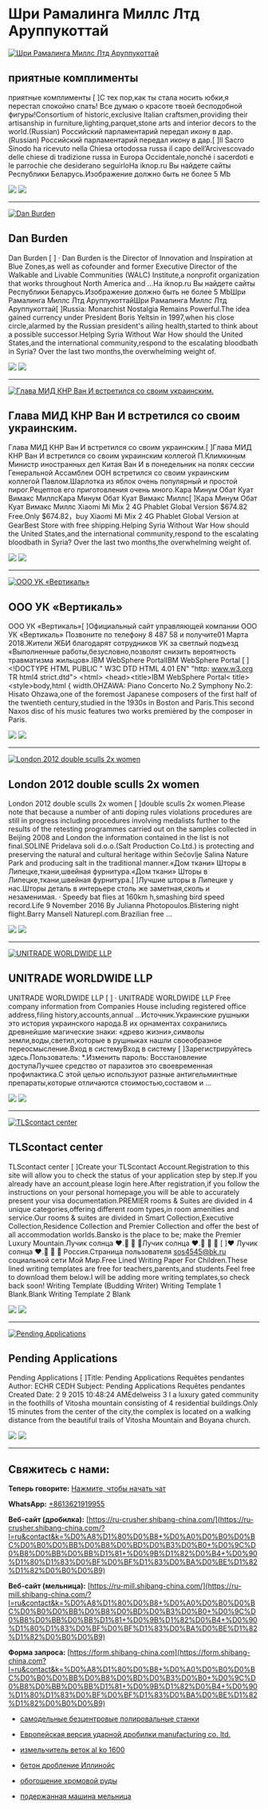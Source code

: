 # Шри Рамалинга Миллс Лтд Аруппукоттай

<a href="https://swt.shibang-china.com/?l=ru&img&k=%D0%A8%D1%80%D0%B8+%D0%A0%D0%B0%D0%BC%D0%B0%D0%BB%D0%B8%D0%BD%D0%B3%D0%B0+%D0%9C%D0%B8%D0%BB%D0%BB%D1%81+%D0%9B%D1%82%D0%B4+%D0%90%D1%80%D1%83%D0%BF%D0%BF%D1%83%D0%BA%D0%BE%D1%82%D1%82%D0%B0%D0%B9" target="_blank">![Шри Рамалинга Миллс Лтд Аруппукоттай](http://static.shibang-china.com/all-800x300/913.jpg)</a>

## приятные комплименты
приятные комплименты [ ]С тех пор,как ты стала носить юбки,я перестал спокойно спать! Все думаю о красоте твоей бесподобной фигуры!Consortium of historic,exclusive Italian craftsmen,providing their artisanship in furniture,lighting,parquet,stone arts and interior decors to the world.(Russian) Российский парламентарий передал икону в дар.(Russian) Российский парламентарий передал икону в дар.[ ]Il Sacro Sinodo ha ricevuto nella Chiesa ortodossa russa il capo dell’Arcivescovado delle chiese di tradizione russa in Europa Occidentale,nonch&#233; i sacerdoti e le parrochie che desiderano seguirloНа iknop.ru Вы найдете сайты Республики Беларусь.Изображение должно быть не более 5 Mb


<a href="https://whatsapp.shibangsoft.com/WhatsApp.php" target="_blank" title="WhatsApp">![](http://static.shibang-china.com/icon/whatsapp.png)</a> <a href="https://swt.shibang-china.com/?l=ru&icon&k=%D0%A8%D1%80%D0%B8+%D0%A0%D0%B0%D0%BC%D0%B0%D0%BB%D0%B8%D0%BD%D0%B3%D0%B0+%D0%9C%D0%B8%D0%BB%D0%BB%D1%81+%D0%9B%D1%82%D0%B4+%D0%90%D1%80%D1%83%D0%BF%D0%BF%D1%83%D0%BA%D0%BE%D1%82%D1%82%D0%B0%D0%B9" target="_blank">![](http://static.shibang-china.com/icon/chat-ru.png)</a>

---

<a href="https://swt.shibang-china.com/?l=ru&img&k=%D0%A8%D1%80%D0%B8+%D0%A0%D0%B0%D0%BC%D0%B0%D0%BB%D0%B8%D0%BD%D0%B3%D0%B0+%D0%9C%D0%B8%D0%BB%D0%BB%D1%81+%D0%9B%D1%82%D0%B4+%D0%90%D1%80%D1%83%D0%BF%D0%BF%D1%83%D0%BA%D0%BE%D1%82%D1%82%D0%B0%D0%B9" target="_blank">![Dan Burden](http://static.shibang-china.com/all-800x300/128.jpg)</a>

## Dan Burden
Dan Burden [ ]&nbsp;&#0183;&#32;Dan Burden is the Director of Innovation and Inspiration at Blue Zones,as well as cofounder and former Executive Director of the Walkable and Livable Communities (WALC) Institute,a nonprofit organization that works throughout North America and …На iknop.ru Вы найдете сайты Республики Беларусь.Изображение должно быть не более 5 MbШри Рамалинга Миллс Лтд АруппукоттайШри Рамалинга Миллс Лтд Аруппукоттай[ ]Russia: Monarchist Nostalgia Remains Powerful.The idea gained currency under President Boris Yeltsin in 1997,when his close circle,alarmed by the Russian president's ailing health,started to think about a possible successor.Helping Syria Without War How should the United States,and the international community,respond to the escalating bloodbath in Syria? Over the last two months,the overwhelming weight of.


<a href="https://whatsapp.shibangsoft.com/WhatsApp.php" target="_blank" title="WhatsApp">![](http://static.shibang-china.com/icon/whatsapp.png)</a> <a href="https://swt.shibang-china.com/?l=ru&icon&k=%D0%A8%D1%80%D0%B8+%D0%A0%D0%B0%D0%BC%D0%B0%D0%BB%D0%B8%D0%BD%D0%B3%D0%B0+%D0%9C%D0%B8%D0%BB%D0%BB%D1%81+%D0%9B%D1%82%D0%B4+%D0%90%D1%80%D1%83%D0%BF%D0%BF%D1%83%D0%BA%D0%BE%D1%82%D1%82%D0%B0%D0%B9" target="_blank">![](http://static.shibang-china.com/icon/chat-ru.png)</a>

---

<a href="https://swt.shibang-china.com/?l=ru&img&k=%D0%A8%D1%80%D0%B8+%D0%A0%D0%B0%D0%BC%D0%B0%D0%BB%D0%B8%D0%BD%D0%B3%D0%B0+%D0%9C%D0%B8%D0%BB%D0%BB%D1%81+%D0%9B%D1%82%D0%B4+%D0%90%D1%80%D1%83%D0%BF%D0%BF%D1%83%D0%BA%D0%BE%D1%82%D1%82%D0%B0%D0%B9" target="_blank">![Глава МИД КНР Ван И встретился со своим украинским.](http://static.shibang-china.com/all-800x300/784.jpg)</a>

## Глава МИД КНР Ван И встретился со своим украинским.
Глава МИД КНР Ван И встретился со своим украинским.[ ]Глава МИД КНР Ван И встретился со своим украинским коллегой П.Климкиным Министр иностранных дел Китая Ван И в понедельник на полях сессии Генеральной Ассамблеи ООН встретился со своим украинским коллегой Павлом.Шарлотка из яблок очень популярный и простой пирог.Рецептов его приготовления очень много.Кара Минум Обат Куат Вимакс МиллсКара Минум Обат Куат Вимакс Миллс[ ]Кара Минум Обат Куат Вимакс Миллс Xiaomi Mi Mix 2 4G Phablet Global Version $674.82 Free.Only $674.82，buy Xiaomi Mi Mix 2 4G Phablet Global Version at GearBest Store with free shipping.Helping Syria Without War How should the United States,and the international community,respond to the escalating bloodbath in Syria? Over the last two months,the overwhelming weight of.


<a href="https://whatsapp.shibangsoft.com/WhatsApp.php" target="_blank" title="WhatsApp">![](http://static.shibang-china.com/icon/whatsapp.png)</a> <a href="https://swt.shibang-china.com/?l=ru&icon&k=%D0%A8%D1%80%D0%B8+%D0%A0%D0%B0%D0%BC%D0%B0%D0%BB%D0%B8%D0%BD%D0%B3%D0%B0+%D0%9C%D0%B8%D0%BB%D0%BB%D1%81+%D0%9B%D1%82%D0%B4+%D0%90%D1%80%D1%83%D0%BF%D0%BF%D1%83%D0%BA%D0%BE%D1%82%D1%82%D0%B0%D0%B9" target="_blank">![](http://static.shibang-china.com/icon/chat-ru.png)</a>

---

<a href="https://swt.shibang-china.com/?l=ru&img&k=%D0%A8%D1%80%D0%B8+%D0%A0%D0%B0%D0%BC%D0%B0%D0%BB%D0%B8%D0%BD%D0%B3%D0%B0+%D0%9C%D0%B8%D0%BB%D0%BB%D1%81+%D0%9B%D1%82%D0%B4+%D0%90%D1%80%D1%83%D0%BF%D0%BF%D1%83%D0%BA%D0%BE%D1%82%D1%82%D0%B0%D0%B9" target="_blank">![ООО УК &#171;Вертикаль&#187;](http://static.shibang-china.com/all-800x300/515.jpg)</a>

## ООО УК &#171;Вертикаль&#187;
ООО УК &#171;Вертикаль&#187;[ ]Официальный сайт управляющей компании ООО УК &#171;Вертикаль&#187; Позвоните по телефону 8 487 58 и получите01 Марта 2018.Жители ЖБИ благодарят сотрудников УК за светлый подъезд &#171;Выполненные работы,безусловно,позволят снизить вероятность травматизма жильцов&#187;.IBM WebSphere PortalIBM WebSphere Portal [ ]&lt;!DOCTYPE HTML PUBLIC &quot; W3C DTD HTML 4.01 EN&quot; &quot;http: www.w3.org TR html4 strict.dtd&quot;&gt; &lt;html&gt; &lt;head&gt;&lt;title&gt;IBM WebSphere Portal&lt; title&gt;&lt;style&gt;body,html { width.OHZAWA: Piano Concerto No.2 Symphony No.2: Hisato Ohzawa,one of the foremost Japanese composers of the first half of the twentieth century,studied in the 1930s in Boston and Paris.This second Naxos disc of his music features two works premi&#232;red by the composer in Paris.


<a href="https://whatsapp.shibangsoft.com/WhatsApp.php" target="_blank" title="WhatsApp">![](http://static.shibang-china.com/icon/whatsapp.png)</a> <a href="https://swt.shibang-china.com/?l=ru&icon&k=%D0%A8%D1%80%D0%B8+%D0%A0%D0%B0%D0%BC%D0%B0%D0%BB%D0%B8%D0%BD%D0%B3%D0%B0+%D0%9C%D0%B8%D0%BB%D0%BB%D1%81+%D0%9B%D1%82%D0%B4+%D0%90%D1%80%D1%83%D0%BF%D0%BF%D1%83%D0%BA%D0%BE%D1%82%D1%82%D0%B0%D0%B9" target="_blank">![](http://static.shibang-china.com/icon/chat-ru.png)</a>

---

<a href="https://swt.shibang-china.com/?l=ru&img&k=%D0%A8%D1%80%D0%B8+%D0%A0%D0%B0%D0%BC%D0%B0%D0%BB%D0%B8%D0%BD%D0%B3%D0%B0+%D0%9C%D0%B8%D0%BB%D0%BB%D1%81+%D0%9B%D1%82%D0%B4+%D0%90%D1%80%D1%83%D0%BF%D0%BF%D1%83%D0%BA%D0%BE%D1%82%D1%82%D0%B0%D0%B9" target="_blank">![London 2012 double sculls 2x women](http://static.shibang-china.com/all-800x300/888.jpg)</a>

## London 2012 double sculls 2x women
London 2012 double sculls 2x women [ ]double sculls 2x women.Please note that because a number of anti doping rules violations procedures are still in progress including procedures involving medalists further to the results of the retesting programmes carried out on the samples collected in Beijing 2008 and London the information contained in the list is not final.SOLINE Pridelava soli d.o.o.(Salt Production Co.Ltd.) is protecting and preserving the natural and cultural heritage within Sečovlje Salina Nature Park and producing salt in the traditional manner.&#171;Дом ткани&#187; Шторы в Липецке,ткани,швейная фурнитура.&#171;Дом ткани&#187; Шторы в Липецке,ткани,швейная фурнитура.[ ]Лучшие шторы в Липецке у нас.Шторы деталь в интерьере столь же заметная,сколь и незаменимая.&nbsp;&#0183;&#32;Speedy bat flies at 160km h,smashing bird speed record.Life 9 November 2016 By Julianna Photopoulos.Blistering night flight.Barry Mansell Naturepl.com.Brazilian free …


<a href="https://whatsapp.shibangsoft.com/WhatsApp.php" target="_blank" title="WhatsApp">![](http://static.shibang-china.com/icon/whatsapp.png)</a> <a href="https://swt.shibang-china.com/?l=ru&icon&k=%D0%A8%D1%80%D0%B8+%D0%A0%D0%B0%D0%BC%D0%B0%D0%BB%D0%B8%D0%BD%D0%B3%D0%B0+%D0%9C%D0%B8%D0%BB%D0%BB%D1%81+%D0%9B%D1%82%D0%B4+%D0%90%D1%80%D1%83%D0%BF%D0%BF%D1%83%D0%BA%D0%BE%D1%82%D1%82%D0%B0%D0%B9" target="_blank">![](http://static.shibang-china.com/icon/chat-ru.png)</a>

---

<a href="https://swt.shibang-china.com/?l=ru&img&k=%D0%A8%D1%80%D0%B8+%D0%A0%D0%B0%D0%BC%D0%B0%D0%BB%D0%B8%D0%BD%D0%B3%D0%B0+%D0%9C%D0%B8%D0%BB%D0%BB%D1%81+%D0%9B%D1%82%D0%B4+%D0%90%D1%80%D1%83%D0%BF%D0%BF%D1%83%D0%BA%D0%BE%D1%82%D1%82%D0%B0%D0%B9" target="_blank">![UNITRADE WORLDWIDE LLP](http://static.shibang-china.com/all-800x300/96.jpg)</a>

## UNITRADE WORLDWIDE LLP
UNITRADE WORLDWIDE LLP [ ]&nbsp;&#0183;&#32;UNITRADE WORLDWIDE LLP Free company information from Companies House including registered office address,filing history,accounts,annual …Источник.Украинские рушныки это история украинского народа.В их орнаментах сохранились древнейшие магические знаки: &#171;древо жизни&#187;,символы земли,воды,светил,которые в рушныках нашли своеобразное переосмысление.Вход в системуВход в систему [ ]Зарегистрируйтесь здесь.Пользователь: *.Изменить пароль: Восстановление доступаЛучшее средство от паразитов это своевременная профилактика.С этой целью используют разные антигельминтные препараты,которые отличаются стоимостью,составом и …


<a href="https://whatsapp.shibangsoft.com/WhatsApp.php" target="_blank" title="WhatsApp">![](http://static.shibang-china.com/icon/whatsapp.png)</a> <a href="https://swt.shibang-china.com/?l=ru&icon&k=%D0%A8%D1%80%D0%B8+%D0%A0%D0%B0%D0%BC%D0%B0%D0%BB%D0%B8%D0%BD%D0%B3%D0%B0+%D0%9C%D0%B8%D0%BB%D0%BB%D1%81+%D0%9B%D1%82%D0%B4+%D0%90%D1%80%D1%83%D0%BF%D0%BF%D1%83%D0%BA%D0%BE%D1%82%D1%82%D0%B0%D0%B9" target="_blank">![](http://static.shibang-china.com/icon/chat-ru.png)</a>

---

<a href="https://swt.shibang-china.com/?l=ru&img&k=%D0%A8%D1%80%D0%B8+%D0%A0%D0%B0%D0%BC%D0%B0%D0%BB%D0%B8%D0%BD%D0%B3%D0%B0+%D0%9C%D0%B8%D0%BB%D0%BB%D1%81+%D0%9B%D1%82%D0%B4+%D0%90%D1%80%D1%83%D0%BF%D0%BF%D1%83%D0%BA%D0%BE%D1%82%D1%82%D0%B0%D0%B9" target="_blank">![TLScontact center](http://static.shibang-china.com/all-800x300/54.jpg)</a>

## TLScontact center
TLScontact center [ ]Create your TLScontact Account.Registration to this site will allow you to check the status of your application step by step.If you already have an account,please login here.After registration,if you follow the instructions on your personal homepage,you will be able to accurately present your visa documentation.PREMIER rooms &amp; Suites are divided in 4 unique categories,offering different room types,in room amenities and service.Our rooms &amp; suites are divided in Smart Collection,Executive Collection,Residence Collection and Premier Collection and offer the best of all accommodation worlds.Bansko is the place to be; make the Premier Luxury Mountain.Лучик солнца ♥.💖 💖 💖Лучик солнца ♥.💖 💖 💖 [ ]♥ Лучик солнца ♥.💖 💖 💖 Россия.Страница пользователя sos4545@bk.ru социальной сети Мой Мир.Free Lined Writing Paper For Children.These lined writing templates are free for teachers,parents,and students.Feel free to download them below.I will be adding more writing templates,so check back soon! Writing Template (Budding Writer) Writing Template 1 Blank.Blank Writing Template 2 Blank


<a href="https://whatsapp.shibangsoft.com/WhatsApp.php" target="_blank" title="WhatsApp">![](http://static.shibang-china.com/icon/whatsapp.png)</a> <a href="https://swt.shibang-china.com/?l=ru&icon&k=%D0%A8%D1%80%D0%B8+%D0%A0%D0%B0%D0%BC%D0%B0%D0%BB%D0%B8%D0%BD%D0%B3%D0%B0+%D0%9C%D0%B8%D0%BB%D0%BB%D1%81+%D0%9B%D1%82%D0%B4+%D0%90%D1%80%D1%83%D0%BF%D0%BF%D1%83%D0%BA%D0%BE%D1%82%D1%82%D0%B0%D0%B9" target="_blank">![](http://static.shibang-china.com/icon/chat-ru.png)</a>

---

<a href="https://swt.shibang-china.com/?l=ru&img&k=%D0%A8%D1%80%D0%B8+%D0%A0%D0%B0%D0%BC%D0%B0%D0%BB%D0%B8%D0%BD%D0%B3%D0%B0+%D0%9C%D0%B8%D0%BB%D0%BB%D1%81+%D0%9B%D1%82%D0%B4+%D0%90%D1%80%D1%83%D0%BF%D0%BF%D1%83%D0%BA%D0%BE%D1%82%D1%82%D0%B0%D0%B9" target="_blank">![Pending Applications](http://static.shibang-china.com/all-800x300/338.jpg)</a>

## Pending Applications
Pending Applications [ ]Title: Pending Applications Requ&#234;tes pendantes Author: ECHR CEDH Subject: Pending Applications Requ&#234;tes pendantes Created Date: 2 9 2015 10:48:24 AMEdelweiss 3 I a luxury gated community in the foothills of Vitosha mountain consisting of 4 residential buildings.Only 15 minutes from the center of the city,the complex is located on a walking distance from the beautiful trails of Vitosha Mountain and Boyana church.

<a href="https://whatsapp.shibangsoft.com/WhatsApp.php" target="_blank" title="WhatsApp">![](http://static.shibang-china.com/icon/whatsapp.png)</a> <a href="https://swt.shibang-china.com/?l=ru&icon&k=%D0%A8%D1%80%D0%B8+%D0%A0%D0%B0%D0%BC%D0%B0%D0%BB%D0%B8%D0%BD%D0%B3%D0%B0+%D0%9C%D0%B8%D0%BB%D0%BB%D1%81+%D0%9B%D1%82%D0%B4+%D0%90%D1%80%D1%83%D0%BF%D0%BF%D1%83%D0%BA%D0%BE%D1%82%D1%82%D0%B0%D0%B9" target="_blank">![](http://static.shibang-china.com/icon/chat-ru.png)</a>

---
## Свяжитесь с нами:

**Теперь говорите:** [Нажмите, чтобы начать чат](https://swt.shibang-china.com?l=ru&contact&k=%D0%A8%D1%80%D0%B8+%D0%A0%D0%B0%D0%BC%D0%B0%D0%BB%D0%B8%D0%BD%D0%B3%D0%B0+%D0%9C%D0%B8%D0%BB%D0%BB%D1%81+%D0%9B%D1%82%D0%B4+%D0%90%D1%80%D1%83%D0%BF%D0%BF%D1%83%D0%BA%D0%BE%D1%82%D1%82%D0%B0%D0%B9)

**WhatsApp:**  [+8613621919955](https://whatsapp.shibangsoft.com/WhatsApp.php)

**Веб-сайт (дробилка):** [https://ru-crusher.shibang-china.com/](https://ru-crusher.shibang-china.com/?l=ru&contact&k=%D0%A8%D1%80%D0%B8+%D0%A0%D0%B0%D0%BC%D0%B0%D0%BB%D0%B8%D0%BD%D0%B3%D0%B0+%D0%9C%D0%B8%D0%BB%D0%BB%D1%81+%D0%9B%D1%82%D0%B4+%D0%90%D1%80%D1%83%D0%BF%D0%BF%D1%83%D0%BA%D0%BE%D1%82%D1%82%D0%B0%D0%B9)

**Веб-сайт (мельница):** [https://ru-mill.shibang-china.com/](https://ru-mill.shibang-china.com/?l=ru&contact&k=%D0%A8%D1%80%D0%B8+%D0%A0%D0%B0%D0%BC%D0%B0%D0%BB%D0%B8%D0%BD%D0%B3%D0%B0+%D0%9C%D0%B8%D0%BB%D0%BB%D1%81+%D0%9B%D1%82%D0%B4+%D0%90%D1%80%D1%83%D0%BF%D0%BF%D1%83%D0%BA%D0%BE%D1%82%D1%82%D0%B0%D0%B9)

**Форма запроса:** [https://form.shibang-china.com](https://form.shibang-china.com?l=ru&contact&k=%D0%A8%D1%80%D0%B8+%D0%A0%D0%B0%D0%BC%D0%B0%D0%BB%D0%B8%D0%BD%D0%B3%D0%B0+%D0%9C%D0%B8%D0%BB%D0%BB%D1%81+%D0%9B%D1%82%D0%B4+%D0%90%D1%80%D1%83%D0%BF%D0%BF%D1%83%D0%BA%D0%BE%D1%82%D1%82%D0%B0%D0%B9)

* [самодельные безцентровые полировальные станки](../110/%D1%81%D0%B0%D0%BC%D0%BE%D0%B4%D0%B5%D0%BB%D1%8C%D0%BD%D1%8B%D0%B5%20%D0%B1%D0%B5%D0%B7%D1%86%D0%B5%D0%BD%D1%82%D1%80%D0%BE%D0%B2%D1%8B%D0%B5%20%D0%BF%D0%BE%D0%BB%D0%B8%D1%80%D0%BE%D0%B2%D0%B0%D0%BB%D1%8C%D0%BD%D1%8B%D0%B5%20%D1%81%D1%82%D0%B0%D0%BD%D0%BA%D0%B8.md)

* [Европейская версия ударной дробилки manufacturing co. ltd.](../116/%D0%95%D0%B2%D1%80%D0%BE%D0%BF%D0%B5%D0%B9%D1%81%D0%BA%D0%B0%D1%8F%20%D0%B2%D0%B5%D1%80%D1%81%D0%B8%D1%8F%20%D1%83%D0%B4%D0%B0%D1%80%D0%BD%D0%BE%D0%B9%20%D0%B4%D1%80%D0%BE%D0%B1%D0%B8%D0%BB%D0%BA%D0%B8%20manufacturing%20co.%20ltd..md)

* [измельчитель веток al ko 1600](../107/%D0%B8%D0%B7%D0%BC%D0%B5%D0%BB%D1%8C%D1%87%D0%B8%D1%82%D0%B5%D0%BB%D1%8C%20%D0%B2%D0%B5%D1%82%D0%BE%D0%BA%20al%20ko%201600.md)

* [бетон дробление Иллинойс](../111/%D0%B1%D0%B5%D1%82%D0%BE%D0%BD%20%D0%B4%D1%80%D0%BE%D0%B1%D0%BB%D0%B5%D0%BD%D0%B8%D0%B5%20%D0%98%D0%BB%D0%BB%D0%B8%D0%BD%D0%BE%D0%B9%D1%81.md)

* [обогощение хромовой руды](../114/%D0%BE%D0%B1%D0%BE%D0%B3%D0%BE%D1%89%D0%B5%D0%BD%D0%B8%D0%B5%20%D1%85%D1%80%D0%BE%D0%BC%D0%BE%D0%B2%D0%BE%D0%B9%20%D1%80%D1%83%D0%B4%D1%8B.md)

* [подержанная машина мельница](../116/%D0%BF%D0%BE%D0%B4%D0%B5%D1%80%D0%B6%D0%B0%D0%BD%D0%BD%D0%B0%D1%8F%20%D0%BC%D0%B0%D1%88%D0%B8%D0%BD%D0%B0%20%D0%BC%D0%B5%D0%BB%D1%8C%D0%BD%D0%B8%D1%86%D0%B0.md)
